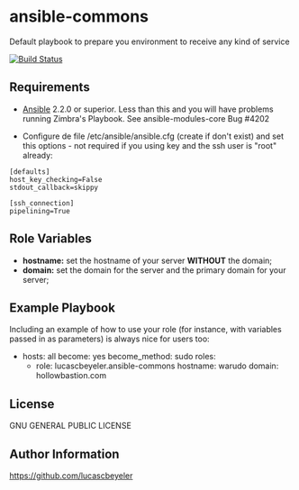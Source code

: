 ansible-commons
=========

Default playbook to prepare you environment to receive any kind of service

[![Build Status](https://travis-ci.org/lucascbeyeler/ansible-commons.svg?branch=master)](https://travis-ci.org/lucascbeyeler/ansible-commons)

Requirements
------------

* [Ansible](https://github.com/ansible/ansible) 2.2.0 or superior. Less than this and you will have problems running Zimbra's Playbook. See ansible-modules-core Bug #4202

* Configure de file /etc/ansible/ansible.cfg (create if don't exist) and set this options - not required if you using key and the ssh user is "root" already:
```
[defaults]
host_key_checking=False
stdout_callback=skippy

[ssh_connection]
pipelining=True
```

Role Variables
--------------

* **hostname:** set the hostname of your server **WITHOUT** the domain;
* **domain:** set the domain for the server and the primary domain for your server;

Example Playbook
----------------

Including an example of how to use your role (for instance, with variables passed in as parameters) is always nice for users too:

- hosts: all
  become: yes
  become_method: sudo
  roles:
     - role: lucascbeyeler.ansible-commons
       hostname: warudo
       domain: hollowbastion.com

License
-------

GNU GENERAL PUBLIC LICENSE

Author Information
------------------

https://github.com/lucascbeyeler
